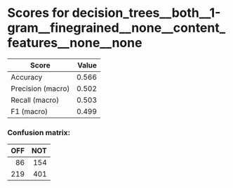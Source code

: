 # Scores for decision_trees__both__1-gram__finegrained__none__content_features__none__none
|      Score      |Value|
|-----------------|----:|
|Accuracy         |0.566|
|Precision (macro)|0.502|
|Recall (macro)   |0.503|
|F1 (macro)       |0.499|

### Confusion matrix:
|OFF|NOT|
|--:|--:|
| 86|154|
|219|401|
